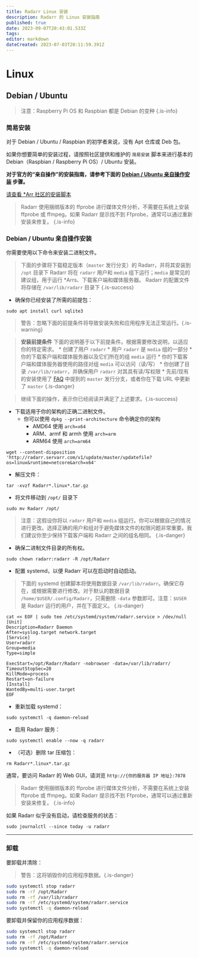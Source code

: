 ```yaml
---
title: Radarr Linux 安装
description: Radarr 的 Linux 安装指南
published: true
date: 2023-09-07T20:43:01.533Z
tags: 
editor: markdown
dateCreated: 2023-07-03T20:11:59.391Z
---
```


# Linux

## Debian / Ubuntu

> 注意：Raspberry Pi OS 和 Raspbian 都是 Debian 的变种 {.is-info}

### 简易安装

对于 Debian / Ubuntu / Raspbian 的初学者来说，没有 Apt 仓库或 Deb 包。

如果你想要简单的安装过程，请按照社区提供和维护的 `简易安装` 脚本来进行基本的 Debian（Raspbian / Raspberry Pi OS）/ Ubuntu 安装。

**对于官方的“亲自操作”的安装指南，请参考下面的 [Debian / Ubuntu 亲自操作安装](#debian-ubuntu-亲自操作安装) 步骤。**

[请查看 \*Arr 社区的安装脚本](/install-script)

> Radarr 使用捆绑版本的 ffprobe 进行媒体文件分析，不需要在系统上安装 ffprobe 或 ffmpeg。如果 Radarr 提示找不到 Ffprobe，通常可以通过重新安装来修复。
{.is-info}

### Debian / Ubuntu 亲自操作安装

你需要使用以下命令来安装二进制文件。

> 下面的步骤将下载稳定版本（`master` 发行分支）的 Radarr，并将其安装到 `/opt` 目录下
> Radarr 将在 `radarr` 用户和 `media` 组下运行；`media` 是常见的建议组，用于运行 \*Arrs、下载客户端和媒体服务器。
> Radarr 的配置文件将存储在 `/var/lib/radarr` 目录下
{.is-success}

- 确保你已经安装了所需的前提包：

```shell
sudo apt install curl sqlite3
```

> 警告：忽略下面的前提条件将导致安装失败和应用程序无法正常运行。{.is-warning}

> **安装前提条件**
> 下面的说明基于以下前提条件。根据需要修改说明，以适应你的特定需求。
> \* 创建了用户 `radarr`
> \* 用户 `radarr` 是 `media` 组的一部分
> \* 你的下载客户端和媒体服务器以及它们所在的组 `media` 运行
> \* 你的下载客户端和媒体服务器使用的路径对组 `media` 可以访问（读/写）
> \* 你创建了目录 `/var/lib/radarr`，并确保用户 `radarr` 对其具有读/写权限
> \* 先前/现有的安装使用了 [FAQ](/radarr/faq) 中提到的 `master` 发行分支，或者你在下载 URL 中更新了 `master`
{.is-danger}

> 继续下面的操作，表示你已经阅读并满足了上述要求。{.is-success}

- 下载适用于你的架构的正确二进制文件。
  - 你可以使用 `dpkg --print-architecture` 命令确定你的架构
    - AMD64 使用 `arch=x64`
    - ARM、armf 和 armh 使用 `arch=arm`
    - ARM64 使用 `arch=arm64`

```shell
wget --content-disposition 'http://radarr.servarr.com/v1/update/master/updatefile?os=linux&runtime=netcore&arch=x64'
```

- 解压文件：

```shell
tar -xvzf Radarr*.linux*.tar.gz
```

- 将文件移动到 `/opt/` 目录下

```shell
sudo mv Radarr /opt/
```

> 注意：这假设你将以 `radarr` 用户和 `media` 组运行。你可以根据自己的情况进行更改。选择正确的用户和组对于避免媒体文件的权限问题非常重要。我们建议你至少保持下载客户端和 Radarr 之间的组名相同。
{.is-danger}

- 确保二进制文件目录的所有权。

```shell  
sudo chown radarr:radarr -R /opt/Radarr
```

- 配置 systemd，以便 Radarr 可以在启动时自动启动。

> 下面的 systemd 创建脚本将使用数据目录 `/var/lib/radarr`。确保它存在，或根据需要进行修改。对于默认的数据目录 `/home/$USER/.config/Radarr`，只需删除 `-data` 参数即可。注意：`$USER` 是 Radarr 运行的用户，并在下面定义。
{.is-danger}

```shell
cat << EOF | sudo tee /etc/systemd/system/radarr.service > /dev/null
[Unit]
Description=Radarr Daemon
After=syslog.target network.target
[Service]
User=radarr
Group=media
Type=simple

ExecStart=/opt/Radarr/Radarr -nobrowser -data=/var/lib/radarr/
TimeoutStopSec=20
KillMode=process
Restart=on-failure
[Install]
WantedBy=multi-user.target
EOF
```

- 重新加载 systemd：

```shell
sudo systemctl -q daemon-reload
```

- 启用 Radarr 服务：

```shell
sudo systemctl enable --now -q radarr
```

- （可选）删除 tar 压缩包：

```shell
rm Radarr*.linux*.tar.gz
```

通常，要访问 Radarr 的 Web GUI，请浏览 `http://{你的服务器 IP 地址}:7878`

> Radarr 使用捆绑版本的 ffprobe 进行媒体文件分析，不需要在系统上安装 ffprobe 或 ffmpeg。如果 Radarr 提示找不到 Ffprobe，通常可以通过重新安装来修复。
{.is-info}

如果 Radarr 似乎没有启动，请检查服务的状态：

```shell
sudo journalctl --since today -u radarr
```

---

### 卸载

要卸载并清除：
> 警告：这将销毁你的应用程序数据。{.is-danger}

```bash
sudo systemctl stop radarr
sudo rm -rf /opt/Radarr
sudo rm -rf /var/lib/radarr
sudo rm -rf /etc/systemd/system/radarr.service
sudo systemctl -q daemon-reload
```

要卸载并保留你的应用程序数据：

```bash
sudo systemctl stop radarr
sudo rm -rf /opt/Radarr
sudo rm -rf /etc/systemd/system/radarr.service
sudo systemctl -q daemon-reload
```